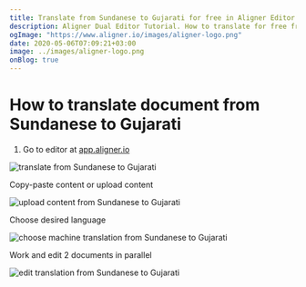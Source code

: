 ```yaml
---
title: Translate from Sundanese to Gujarati for free in Aligner Editor
description: Aligner Dual Editor Tutorial. How to translate for free from Sundanese to Gujarati. Aligner is multilingual document management platform. 
ogImage: "https://www.aligner.io/images/aligner-logo.png"
date: 2020-05-06T07:09:21+03:00
image: ../images/aligner-logo.png
onBlog: true
---
```


# How to translate document from Sundanese to Gujarati

1. Go to editor at [app.aligner.io](https://app.aligner.io "Aligner App web page")

![translate from Sundanese to Gujarati](../aligner-blank-editor.png "translate from Sundanese to Gujarati")

Copy-paste content or upload content

![upload content from Sundanese to Gujarati](../aligner-uploaded-document.png "upload content from Sundanese to Gujarati")

Choose desired language

![choose machine translation from Sundanese to Gujarati](../aligner-language-dropdown.png "choose machine translation from Sundanese to Gujarati")

Work and edit 2 documents in parallel

![edit translation from Sundanese to Gujarati](../aligner-double-sitded-editor.png "edit translation from Sundanese to Gujarati")


